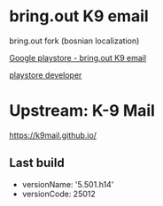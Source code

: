 # bring.out K9 email

bring.out fork (bosnian localization)

[Google playstore - bring.out K9 email](https://play.google.com/store/apps/details?id=ba.out.bring.k9)


[playstore developer](https://play.google.com/apps/publish/?account=9009869960471822911#ManageReleasesPlace:p=ba.out.bring.k9&appid=4973459231863240353)

# Upstream: K-9 Mail

https://k9mail.github.io/


## Last build

- versionName: '5.501.h14'
- versionCode: 25012
        
